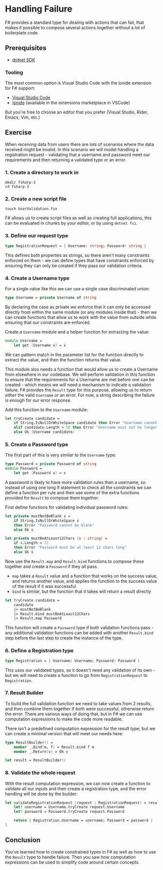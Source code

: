 # Handling Failure

F# provides a standard type for dealing with actions that can fail, that makes it
possible to compose several actions together without a lot of boilerplate code.

## Prerequisites

- [dotnet SDK](https://dotnet.microsoft.com/download)

### Tooling

The _most common option_ is Visual Studio Code with the Ionide extension for F# support:

- [Visual Studio Code](https://code.visualstudio.com/)
- [Ionide](http://ionide.io/) (available in the extensions marketplace in VSCode)

But you're free to choose an editor that you prefer (Visual Studio, Rider, Emacs, Vim, etc.)

## Exercise

When receiving data from users there are lots of scenarios where the data received 
might be invalid. In this scenario we will model handling a registration request - 
validating that a username and password meet our requirements and then returning
a validated type or an error.

### 1. Create a directory to work in

```
mkdir fsharp-3
cd fsharp-3
```

### 2. Create a new script file

```
touch UserValidation.fsx
```

F# allows us to create script files as well as creating full applications, this 
can be evaluated in chunks by your editor, or by using `dotnet fsi`.

### 3. Define our request type

```fsharp
type RegistrationRequest = { Username: string; Password: string }
```

This defines both properties as strings, so there aren't many constraints 
enforced on them - we can define types that have constraints enforced by ensuring 
they can only be created if they pass our validation criteria.

### 4. Create a Username type

For a single value like this we can use a single case discriminated union:

```fsharp
type Username = private Username of string
```

By declaring the case as private we enforce that it can only be accessed directly 
from within the same module (or any modules inside that) - then we can create 
functions that allow us to work with the value from outside while ensuring that
our constraints are enforced.

Create a `Username` module and a helper function for extracting the value:

```fsharp
module Username =
    let get (Username x) = x
```

We can pattern match in the parameter list for the function directly to extract 
the value, and then the function returns that value.

This module also needs a function that would allow us to create a Username from
elsewhere in our codebase. We will perform validation in this function to 
ensure that the requirements for a Username are met before one can be created -
which means we will need a mechanism to indicate a validation failure. F# 
provides the `Result` type for this purpose, allowing us to return _either_ 
the valid `Username` _or_ an error. For now, a string describing the failure 
is enough for our error response.

Add this function to the `Username` module:

```fsharp
let tryCreate candidate =
    if String.IsNullOrWhiteSpace candidate then Error "Username cannot be blank"
    elif candidate.Length > 50 then Error "Username must not be longer than 50 chars"
    else Ok (Username candidate)
```

### 5. Create a Password type

The first part of this is very similar to the `Username` type:

```fsharp
type Password = private Password of string
module Password =
    let get (Password x) = x
```

A password is likely to have more validation rules than a username, so instead 
of using one long if statement to check all the constraints we can define a 
function per rule and then use some of the extra functions provided for `Result` 
to compose them together.

First define functions for validating individual password rules:

```fsharp
let private mustNotBeBlank s =
    if String.IsNullOrWhiteSpace s
    then Error "Password cannot be blank"
    else Ok s

let private mustBeAtLeast12Chars (s : string) =
    if s.Length < 12
    then Error "Password must be at least 12 chars long"
    else Ok s
```

Now use the `Result.map` and `Result.bind` functions to compose these together 
and create a `Password` if they all pass.

- `map` takes a `Result` value and a function that works on the success value, 
  and returns another value, and applies the function to the success value of 
  the result if it was successful
- `bind` is similar, but the function that it takes will return a result directly

```fsharp
let tryCreate candidate =
    candidate
    |> mustNotBeBlank
    |> Result.bind mustBeAtLeast12Chars
    |> Result.map Password
```

This function will create a `Password` type if both validation functions pass -
any additional validation functions can be added with another `Result.bind` step
before the last step to create the instance of the type.

### 6. Define a Registration type

```fsharp
type Registration = { Username: Username; Password: Password }
```

This uses our validated types, so it doesn't need any validation of its own - 
but we will need to create a function to go from `RegistrationRequest` to 
`Registration`.

### 7. Result Builder

To build the full validation function we need to take values from 2 results,
and then combine them together if both were successful, otherwise return the 
error. There are various ways of doing that, but in F# we can use computation 
expressions to make the code more readable.

There isn't a predefined computation expression for the result type, but we 
can create a minimal version that will meet our needs here:

```fsharp
type ResultBuilder() =
    member _.Bind(m, f) = Result.bind f m
    member _.Return(v) = Ok v

let result = ResultBuilder()
```

### 8. Validate the whole request

With the result computation expression, we can now create a function to validate 
all our inputs and then create a registration type, and the error handling will be
done by the builder:

```fsharp
let validateRegistrationRequest (request : RegistrationRequest) = result {
    let! username = Username.tryCreate request.Username
    let! password = Password.tryCreate request.Password

    return { Registration.Username = username; Password = password }
}
```

## Conclusion

You've learned how to create constrained types in F# as well as how to use the `Result` 
type to handle failure. Then you saw how computation expressions can be used to 
simplify code around certain concepts.
